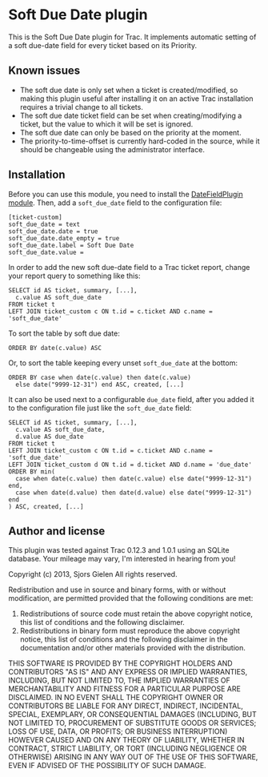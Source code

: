 # Soft Due Date plugin

This is the Soft Due Date plugin for Trac. It implements automatic setting of
a soft due-date field for every ticket based on its Priority.

## Known issues
* The soft due date is only set when a ticket is created/modified, so making
  this plugin useful after installing it on an active Trac installation
  requires a trivial change to all tickets.
* The soft due date ticket field can be set when creating/modifying a ticket,
  but the value to which it will be set is ignored.
* The soft due date can only be based on the priority at the moment.
* The priority-to-time-offset is currently hard-coded in the source, while it
  should be changeable using the administrator interface.

## Installation
Before you can use this module, you need to install the [DateFieldPlugin
module](http://trac-hacks.org/wiki/DateFieldPlugin). Then, add a
`soft_due_date` field to the configuration file:

    [ticket-custom]
    soft_due_date = text
    soft_due_date.date = true
    soft_due_date.date_empty = true
    soft_due_date.label = Soft Due Date
    soft_due_date.value =

In order to add the new soft due-date field to a Trac ticket report, change
your report query to something like this:

    SELECT id AS ticket, summary, [...],
      c.value AS soft_due_date
    FROM ticket t
    LEFT JOIN ticket_custom c ON t.id = c.ticket AND c.name = 'soft_due_date'

To sort the table by soft due date:

    ORDER BY date(c.value) ASC

Or, to sort the table keeping every unset `soft_due_date` at the bottom:

    ORDER BY case when date(c.value) then date(c.value)
      else date("9999-12-31") end ASC, created, [...]

It can also be used next to a configurable `due_date` field, after you added it
to the configuration file just like the `soft_due_date` field:

    SELECT id AS ticket, summary, [...],
      c.value AS soft_due_date,
      d.value AS due_date
    FROM ticket t
    LEFT JOIN ticket_custom c ON t.id = c.ticket AND c.name = 'soft_due_date'
    LEFT JOIN ticket_custom d ON t.id = d.ticket AND d.name = 'due_date'
    ORDER BY min(
      case when date(c.value) then date(c.value) else date("9999-12-31") end,
      case when date(d.value) then date(d.value) else date("9999-12-31") end
    ) ASC, created, [...]

## Author and license

This plugin was tested against Trac 0.12.3 and 1.0.1 using an SQLite database.
Your mileage may vary, I'm interested in hearing from you!

Copyright (c) 2013, Sjors Gielen
All rights reserved.

Redistribution and use in source and binary forms, with or without
modification, are permitted provided that the following conditions are met: 

1. Redistributions of source code must retain the above copyright notice, this
   list of conditions and the following disclaimer. 
2. Redistributions in binary form must reproduce the above copyright notice,
   this list of conditions and the following disclaimer in the documentation
   and/or other materials provided with the distribution. 

THIS SOFTWARE IS PROVIDED BY THE COPYRIGHT HOLDERS AND CONTRIBUTORS "AS IS" AND
ANY EXPRESS OR IMPLIED WARRANTIES, INCLUDING, BUT NOT LIMITED TO, THE IMPLIED
WARRANTIES OF MERCHANTABILITY AND FITNESS FOR A PARTICULAR PURPOSE ARE
DISCLAIMED. IN NO EVENT SHALL THE COPYRIGHT OWNER OR CONTRIBUTORS BE LIABLE FOR
ANY DIRECT, INDIRECT, INCIDENTAL, SPECIAL, EXEMPLARY, OR CONSEQUENTIAL DAMAGES
(INCLUDING, BUT NOT LIMITED TO, PROCUREMENT OF SUBSTITUTE GOODS OR SERVICES;
LOSS OF USE, DATA, OR PROFITS; OR BUSINESS INTERRUPTION) HOWEVER CAUSED AND
ON ANY THEORY OF LIABILITY, WHETHER IN CONTRACT, STRICT LIABILITY, OR TORT
(INCLUDING NEGLIGENCE OR OTHERWISE) ARISING IN ANY WAY OUT OF THE USE OF THIS
SOFTWARE, EVEN IF ADVISED OF THE POSSIBILITY OF SUCH DAMAGE.

